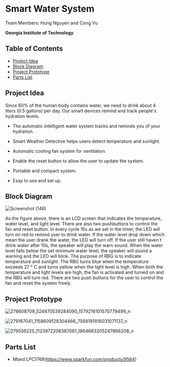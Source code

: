 # Smart Water System
Team Members: Hung Nguyen and Cong Vu

**Georgia Institute of Technology**

## Table of Contents  
- [Project Idea](#project-idea)
- [Block Diagram](#block-diagram)
- [Project Prototype](#project-prototype)
- [Parts List](#parts-list)

## Project Idea
Since 60% of the human body contains water, we need to drink about 4 liters (0.5 gallons) per day. Our smart devices remind and track people's hydration levels.

- The automatic intelligent water system tracks and reminds you of your hydration. 

- Smart Weather Detective helps users detect temperature and sunlight.

- Automatic cooling fan system for ventilation.

- Enable the reset button to allow the user to update the system.

- Portable and compact system.

- Esay to use and set up.

## Block Diagram
![Screenshot (148)](https://user-images.githubusercontent.com/70187862/166420389-0ea8c96e-ce27-4300-b863-19cc541653c1.png)

As the figure above, there is an LCD screen that indicates the temperature, water level, and light level. There are also two pushbuttons to control the fan and reset button. In every cycle 15s as we set in the timer, the LED will turn on red to remind user to drink water. If the water level drop down which mean the user drank the water, the LED will turn off. If the user still haven`t drink water after 10s, the speaker will play the warn sound. When the water level falls below the set minimum water level, the speaker will  sound a warning and the LED will blink.
The purpose of RBG is to indicate temperature and sunlight. The RBG turns blue when the temperature exceeds 27 ° C and turns yellow when the light level is high. When both the temperature and light levels are high, the fan is activated and turned on and the RBG will turn red. There are two push buttons for the user to control the fan and reset the system freely.

## Project Prototype 

![278608709_524870539284090_1579216101570779499_n](https://user-images.githubusercontent.com/70187862/166414445-57d0e6da-788b-47e2-8259-56ab0ee61ad5.jpg)

![279167041_1158609128304466_7568191816031071137_n](https://user-images.githubusercontent.com/70187862/166414455-a4c7dea1-6582-4226-a92a-7fcf4fcee310.jpg)

![279556225_1123972208387081_1864683205247866208_n](https://user-images.githubusercontent.com/70187862/166414463-78eda838-d684-4e5a-ad54-41eeb4d411c7.jpg)

## Parts List
- Mbed LPC1768(https://www.sparkfun.com/products/9564)
